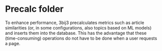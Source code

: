 # Precalc folder

To enhance performance, 3bij3 precalculates metrics such as article similarities (or, in some configurations, also topics based on ML models) and inserts them into the database. This has the advantage that these (time-consuming) operations do not have to be done when a user requests a page.